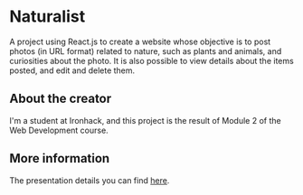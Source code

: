 # Naturalist

A project using React.js to create a website whose objective is to post photos (in URL format) related to nature, such as plants and animals, and curiosities about the photo. It is also possible to view details about the items posted, and edit and delete them.

## About the creator
I'm a student at Ironhack, and this project is the result of Module 2 of the Web Development course.


## More information

The presentation details you can find [here]().